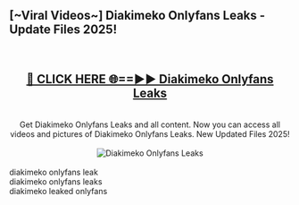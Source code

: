 <h2>[~Viral Videos~] Diakimeko Onlyfans Leaks - Update Files 2025!</h2>
<br>
<div align="center">
<h2><a href="https://betterlinks.top/A2PfLJ" rel="nofollow">🔴 CLICK HERE 🌐==►► Diakimeko Onlyfans Leaks</a></h2>
<br>
Get Diakimeko Onlyfans Leaks and all content. Now you can access all videos and pictures of Diakimeko Onlyfans Leaks. New Updated Files 2025!
<br>
<br>
<a href="https://betterlinks.top/A2PfLJ" rel="nofollow" data-target="animated-image.originalLink"><img src="https://i.ibb.co.com/WyWwxjT/player-gif2.gif" alt="Diakimeko Onlyfans Leaks" style="max-width: 100%; display: inline-block;" data-target="animated-image.originalImage"></a>
</div>
<br>
diakimeko onlyfans leak<br>
diakimeko onlyfans leaks<br>
diakimeko leaked onlyfans